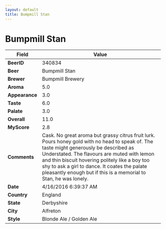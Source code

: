 ```yaml
---
layout: default
title: Bumpmill Stan
---
```


# Bumpmill Stan

| Field         | Value     |
|---------------|-----------|
| **BeerID** | 340834 |
| **Beer** | Bumpmill Stan |
| **Brewer** | Bumpmill Brewery |
| **Aroma** | 5.0 |
| **Appearance** | 3.0 |
| **Taste** | 6.0 |
| **Palate** | 3.0 |
| **Overall** | 11.0 |
| **MyScore** | 2.8 |
| **Comments** | Cask. No great aroma but grassy citrus fruit lurk. Pours honey gold with no head to speak of. The taste might generously be described as Understated. The flavours are muted with lemon and thin biscuit hovering politely like a boy too shy to ask a girl to dance. It coates the palate pleasantly enough but if this is a memorial to Stan, he was lonely. |
| **Date** | 4/16/2016 6:39:37 AM |
| **Country** | England |
| **State** | Derbyshire |
| **City** | Alfreton |
| **Style** | Blonde Ale / Golden Ale |
